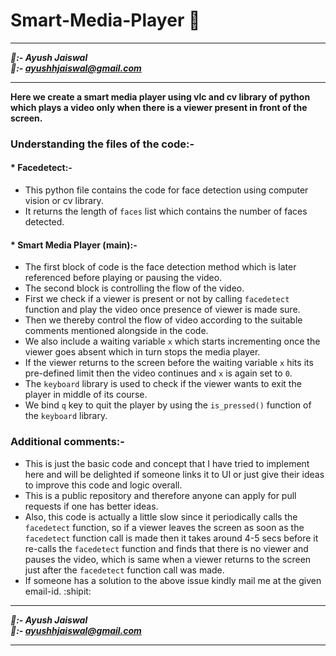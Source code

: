 # Smart-Media-Player 🦖

********************
***🧔:- Ayush Jaiswal<br>
📧:- ayushhjaiswal@gmail.com***
********************

**Here we create a smart media player using vlc and cv library of python which plays a video only when there is a viewer present in front of the screen.**
### Understanding the files of the code:-

#### * Facedetect:-
* This python file contains the code for face detection using computer vision or cv library.
* It returns the length of `faces` list which contains the number of faces detected.

#### * Smart Media Player (main):-
* The first block of code is the face detection method which is later referenced before playing or pausing the video.
* The second block is controlling the flow of the video.
* First we check if a viewer is present or not by calling `facedetect` function and play the video once presence of viewer is made sure.
* Then we thereby control the flow of video according to the suitable comments mentioned alongside in the code.
* We also include a waiting variable `x` which starts incrementing once the viewer goes absent which in turn stops the media player.
* If the viewer returns to the screen before the waiting variable `x` hits its pre-defined limit then the video continues and `x` is again set to `0`.
* The `keyboard` library is used to check if the viewer wants to exit the player in middle of its course.
* We bind `q` key to quit the player by using the `is_pressed()` function of the `keyboard` library.

### Additional comments:-
* This is just the basic code and concept that I have tried to implement here and will be delighted if someone links it to UI or just give their ideas to improve this code and logic overall.
* This is a public repository and therefore anyone can apply for pull requests if one has better ideas.
* Also, this code is actually a little slow since it periodically calls the `facedetect` function, so if a viewer leaves the screen as soon as the `facedetect` function call is made then it takes around 4-5 secs before it re-calls the `facedetect` function and finds that there is no viewer and pauses the video, which is same when a viewer returns to the screen just after the `facedetect` function call was made.
* If someone has a solution to the above issue kindly mail me at the given email-id. :shipit:

********************
***🧔:- Ayush Jaiswal<br>
📧:- ayushhjaiswal@gmail.com***
********************
